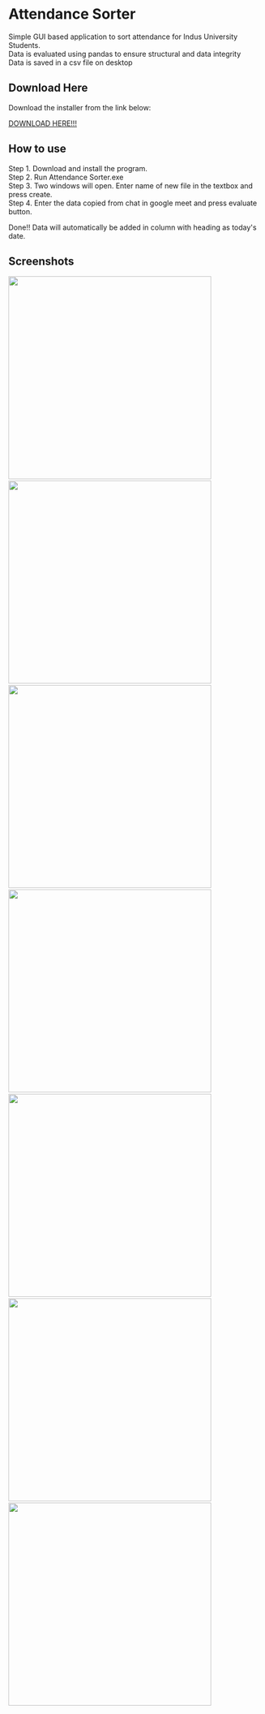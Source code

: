 # Attendance Sorter
Simple GUI based application to sort attendance for Indus University Students.<br>
Data is evaluated using pandas to ensure structural and data integrity<br>
Data is saved in a csv file on desktop<br>

## Download Here
Download the installer from the link below:

[DOWNLOAD HERE!!!]()

## How to use 

Step 1. Download and install the program.<br>
Step 2. Run Attendance Sorter.exe<br>
Step 3. Two windows will open. Enter name of new file in the textbox and press create.<br>
Step 4. Enter the data copied from chat in google meet and press evaluate button.

Done!! Data will automatically be added in column with heading as today's date.<br>

## Screenshots
<p>
  <img src="https://github.com/yashas-hm/Attendance-Sorter/blob/master/images/1.JPG" width="400"/>
  &nbsp
  <img src="https://github.com/yashas-hm/Attendance-Sorter/blob/master/images/1.JPG" width="400"/>
  &nbsp
  <img src="https://github.com/yashas-hm/Attendance-Sorter/blob/master/images/2.JPG" width="400"/>
  &nbsp
  <img src="https://github.com/yashas-hm/Attendance-Sorter/blob/master/images/3.JPG" width="400"/>
  &nbsp
  <img src="https://github.com/yashas-hm/Attendance-Sorter/blob/master/images/4.JPG" width="400"/>
  &nbsp
  <img src="https://github.com/yashas-hm/Attendance-Sorter/blob/master/images/5.JPG" width="400"/>
  &nbsp
  <img src="https://github.com/yashas-hm/Attendance-Sorter/blob/master/images/6.JPG" width="400"/>
</p>
